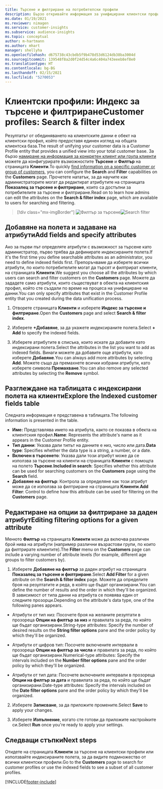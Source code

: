 ```yaml
---
title: Търсене и филтриране на потребителски профили
description: Бързо откривайте информация за унифицирани клиентски профили и филтрирайте за конкретни атрибути.
ms.date: 01/19/2021
ms.reviewer: nimagen
ms.service: customer-insights
ms.subservice: audience-insights
ms.topic: conceptual
author: m-hartmann
ms.author: mhart
manager: shellyha
ms.openlocfilehash: d675738c43cbdb5f9b478d53d6124db38ba3004d
ms.sourcegitcommit: 139548f8a2d0f24d54c4a6c404a743eeeb8ef8e0
ms.translationtype: HT
ms.contentlocale: bg-BG
ms.lasthandoff: 02/15/2021
ms.locfileid: "5270053"
---
```

# <a name="customer-profiles-search--filter-index"></a><span data-ttu-id="74d78-103">Клиентски профили: Индекс за търсене и филтриране</span><span class="sxs-lookup"><span data-stu-id="74d78-103">Customer profiles: Search & filter index</span></span>

<span data-ttu-id="74d78-104">Резултатът от обединяването на клиентските данни е обект на клиентски профил, който предоставя единен изглед на общата клиентска база.</span><span class="sxs-lookup"><span data-stu-id="74d78-104">The result of unifying your customer data is a Customer Profile entity that provides a unified view into your total customer base.</span></span> <span data-ttu-id="74d78-105">За бързо [намиране на информация за конкретен клиент или група клиенти](customer-profiles.md) можете да конфигурирате възможностите **Търсене** и **Филтър** на страницата **Клиенти**.</span><span class="sxs-lookup"><span data-stu-id="74d78-105">To quickly [find information on a specific customer or group of customers](customer-profiles.md), you can configure the **Search** and **Filter** capabilities on the **Customers** page.</span></span> <span data-ttu-id="74d78-106">Прочетете нататък, за да научите как администраторите могат да редактират атрибутите на страницата **Показалец за търсене и филтриране**, които са достъпни за потребителите за търсене и филтриране.</span><span class="sxs-lookup"><span data-stu-id="74d78-106">Read on to learn how admins can edit the attributes on the **Search & filter index** page, which are available to users for searching and filtering.</span></span>

> [!div class="mx-imgBorder"]
> <span data-ttu-id="74d78-107">![Филтър за търсене](media/search-filter.png "Филтър за търсене")</span><span class="sxs-lookup"><span data-stu-id="74d78-107">![Search filter](media/search-filter.png "Search filter")</span></span>

## <a name="add-fields-and-specify-attributes"></a><span data-ttu-id="74d78-108">Добавяне на полета и задаване на атрибути</span><span class="sxs-lookup"><span data-stu-id="74d78-108">Add fields and specify attributes</span></span>

<span data-ttu-id="74d78-109">Ако за първи път определяте атрибути с възможност за търсене като администратор, първо трябва да дефинирате индексираните полета.</span><span class="sxs-lookup"><span data-stu-id="74d78-109">If it's the first time you define searchable attributes as an administrator, you need to define indexed fields first.</span></span> <span data-ttu-id="74d78-110">Препоръчваме да изберете всички атрибути, по които потребителите могат да търсят и филтрират клиенти, на страницата **Клиенти**.</span><span class="sxs-lookup"><span data-stu-id="74d78-110">We suggest you choose all the attributes by which users can search and filter customers on the **Customers** page.</span></span> <span data-ttu-id="74d78-111">Можете да зададете само атрибути, които съществуват в обекта на клиентския профил, който сте създали по време на процеса на унифициране на данни.</span><span class="sxs-lookup"><span data-stu-id="74d78-111">You can only specify attributes that exist in the Customer Profile entity that you created during the data unification process.</span></span>

1. <span data-ttu-id="74d78-112">Отворете страницата **Клиенти** и изберете **Индекс за търсене и филтриране**.</span><span class="sxs-lookup"><span data-stu-id="74d78-112">Open the **Customers** page and select **Search & filter index**.</span></span>

2. <span data-ttu-id="74d78-113">Изберете **+Добавяне**, за да укажете индексираните полета.</span><span class="sxs-lookup"><span data-stu-id="74d78-113">Select **+ Add** to specify the indexed fields.</span></span>

3. <span data-ttu-id="74d78-114">Изберете атрибутите в списъка, които искате да добавите като индексирани полета.</span><span class="sxs-lookup"><span data-stu-id="74d78-114">Select the attributes in the list you want to add as indexed fields.</span></span> <span data-ttu-id="74d78-115">Винаги можете да добавите още атрибути, като изберете **Добавяне**.</span><span class="sxs-lookup"><span data-stu-id="74d78-115">You can always add more attributes by selecting **Add**.</span></span> <span data-ttu-id="74d78-116">Можете също да премахнете всички избрани атрибути, като изберете символа **Премахване**.</span><span class="sxs-lookup"><span data-stu-id="74d78-116">You can also remove any selected attributes by selecting the **Remove** symbol.</span></span>

## <a name="explore-the-indexed-customer-fields-table"></a><span data-ttu-id="74d78-117">Разглеждане на таблицата с индексирани полета на клиенти</span><span class="sxs-lookup"><span data-stu-id="74d78-117">Explore the Indexed customer fields table</span></span>

<span data-ttu-id="74d78-118">Следната информация е представена в таблицата.</span><span class="sxs-lookup"><span data-stu-id="74d78-118">The following information is presented in the table.</span></span>

- <span data-ttu-id="74d78-119">**Име:** Представлява името на атрибута, както се показва в обекта на клиентския профил.</span><span class="sxs-lookup"><span data-stu-id="74d78-119">**Name**: Represents the attribute's name as it appears in the Customer Profile entity.</span></span>
- <span data-ttu-id="74d78-120">**Тип данни**: Указва дали типът на данните е низ, число или дата.</span><span class="sxs-lookup"><span data-stu-id="74d78-120">**Data type**: Specifies whether the data type is a string, a number, or a date.</span></span>
- <span data-ttu-id="74d78-121">**Включен в търсенето**: Указва дали този атрибут може да се използва за търсене на клиенти на страницата **Клиенти** с помощта на полето **Търсене**.</span><span class="sxs-lookup"><span data-stu-id="74d78-121">**Included in search**: Specifies whether this attribute can be used for searching customers on the **Customers** page using the **Search** field.</span></span>
- <span data-ttu-id="74d78-122">**Добавяне на филтър**: Контрола за определяне как този атрибут може да се използва за филтриране на страницата **Клиенти**.</span><span class="sxs-lookup"><span data-stu-id="74d78-122">**Add Filter**: Control to define how this attribute can be used for filtering on the **Customers** page.</span></span>

## <a name="editing-filtering-options-for-a-given-attribute"></a><span data-ttu-id="74d78-123">Редактиране на опции за филтриране за даден атрибут</span><span class="sxs-lookup"><span data-stu-id="74d78-123">Editing filtering options for a given attribute</span></span>

<span data-ttu-id="74d78-124">Менюто **Филтър** на страницата **Клиенти** може да включва различен брой нива на атрибути (например различни възрастови групи, по които да филтрирате клиентите).</span><span class="sxs-lookup"><span data-stu-id="74d78-124">The **Filter** menu on the **Customers** page can include a varying number of attribute levels (for example, different age groups to filter customers by).</span></span>

1. <span data-ttu-id="74d78-125">Изберете **Добавяне на филтър** за даден атрибут на страницата **Показалец за търсене и филтриране**.</span><span class="sxs-lookup"><span data-stu-id="74d78-125">Select **Add Filter** for a given attribute on the **Search & filter index** page.</span></span> <span data-ttu-id="74d78-126">Можете да определите броя на резултатите и реда, в който ще бъдат организирани.</span><span class="sxs-lookup"><span data-stu-id="74d78-126">You can define the number of results and the order in which they'll be organized.</span></span> <span data-ttu-id="74d78-127">В зависимост от типа данни на атрибута се появява един от следните прозорци.</span><span class="sxs-lookup"><span data-stu-id="74d78-127">Depending on the attribute's data type, one of the following panes appears.</span></span>

- <span data-ttu-id="74d78-128">Атрибути от тип низ: Посочете броя на желаните резултати в прозореца **Опции на филтър за низ** и правилата за реда, по който ще бъдат организирани.</span><span class="sxs-lookup"><span data-stu-id="74d78-128">String-type attributes: Specify the number of desired results on the **String filter options** pane and the order policy by which they'll be organized.</span></span>

- <span data-ttu-id="74d78-129">Атрибути от цифров тип: Посочете включените интервали в прозореца **Опции на филтър за числа** и правилата за реда, по който ще бъдат организирани.</span><span class="sxs-lookup"><span data-stu-id="74d78-129">Numerical-type attributes: Specify the intervals included on the **Number filter options** pane and the order policy by which they'll be organized.</span></span>

- <span data-ttu-id="74d78-130">Атрибути от тип дата: Посочете включените интервали в прозореца **Опции на филтър за дата** и правилата за реда, по който ще бъдат организирани.</span><span class="sxs-lookup"><span data-stu-id="74d78-130">Date-type attributes:  Specify the intervals included on the **Date filter options** pane and the order policy by which they'll be organized.</span></span>

2. <span data-ttu-id="74d78-131">Изберете **Записване**, за да приложите промените.</span><span class="sxs-lookup"><span data-stu-id="74d78-131">Select **Save** to apply your changes.</span></span>

3. <span data-ttu-id="74d78-132">Изберете **Изпълнение**, когато сте готови да приложите настройките си.</span><span class="sxs-lookup"><span data-stu-id="74d78-132">Select **Run** once you're ready to apply your settings.</span></span>

## <a name="next-steps"></a><span data-ttu-id="74d78-133">Следващи стъпки</span><span class="sxs-lookup"><span data-stu-id="74d78-133">Next steps</span></span>

<span data-ttu-id="74d78-134">Отидете на страницата **Клиенти** за търсене на клиентски профили или използвайте индексираните полета, за да видите подмножество от всички клиентски профили.</span><span class="sxs-lookup"><span data-stu-id="74d78-134">Go to the **Customers** page to search for customer profiles or use the indexed fields to see a subset of all customer profiles.</span></span>


[!INCLUDE[footer-include](../includes/footer-banner.md)]